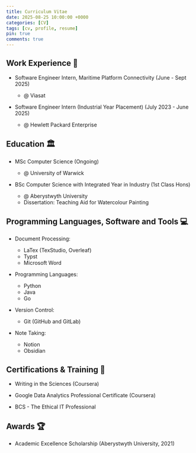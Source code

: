 ```yaml
---
title: Curriculum Vitae
date: 2025-08-25 10:00:00 +0000
categories: [CV]
tags: [cv, profile, resume]
pin: true
comments: true
---
```



## Work Experience 💼
- Software Engineer Intern, Maritime Platform Connectivity (June - Sept 2025)
  - @ Viasat

- Software Engineer Intern (Industrial Year Placement) (July 2023 - June 2025)
  - @ Hewlett Packard Enterprise


## Education 🏛️

- MSc Computer Science (Ongoing)
   - @ University of Warwick 

- BSc Computer Science with Integrated Year in Industry (1st Class Hons)
    - @ Aberystwyth University
    - Dissertation: Teaching Aid for Watercolour Painting


## Programming Languages, Software and Tools 💻

- Document Processing:
  - LaTex (TexStudio, Overleaf)
  - Typst
  - Microsoft Word


- Programming Languages:
  - Python
  - Java
  - Go


- Version Control:
  - Git (GitHub and GitLab)


- Note Taking:
  - Notion
  - Obsidian



## Certifications & Training 📃

- Writing in the Sciences (Coursera)

- Google Data Analytics Professional Certificate (Coursera)

- BCS - The Ethical IT Professional


## Awards 🏆

- Academic Excellence Scholarship (Aberystwyth University, 2021)